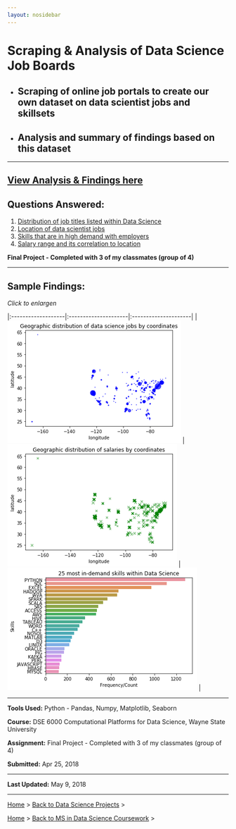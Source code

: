```yaml
---
layout: nosidebar
---
```


# Scraping & Analysis of Data Science Job Boards

* ## Scraping of online job portals to create our own dataset on data scientist jobs and skillsets

* ## Analysis and summary of findings based on this dataset

***

## [View Analysis & Findings here](Analysis.html)

## Questions Answered:

1. [Distribution of job titles listed within Data Science](Analysis.html#1.-What-are-the-typical-job-titles-listed-in-Data-Science?)
2. [Location of data scientist jobs](Analysis.html#2.-Where-are-data-scientist-jobs-located-the-most?-Geographical-distribution-of-jobs-in-this-segment?-(State-and-City-levels))
3. [Skills that are in high demand with employers](Analysis.html#3.-What-skills-are-in-high-demand-with-employers-in-this-segment?-What-combinations-of-skills-appear-most-often-together?)
4. [Salary range and its correlation to location](Analysis.html#4.-Salary-range-and-its-correlation-to-location-if-any.)

**Final Project - Completed with 3 of my classmates (group of 4)**

***

## Sample Findings:

*Click to enlargen*

|:-------------------|:---------------------|:---------------------|
| [![Geographic distribution of US Data Science jobs by coordinates](img1.png)](img1.png) | [![Salaries by location (US)](img3.png)](img3.png) | [![25 most in-demand skills within Data Science](img2.png)](img2.png) |


***

**Tools Used:** Python - Pandas, Numpy, Matplotlib, Seaborn

**Course:** DSE 6000 Computational Platforms for Data Science, Wayne State University

**Assignment:** Final Project - Completed with 3 of my classmates (group of 4)

**Submitted:** Apr 25, 2018

***

**Last Updated:** May 9, 2018

***

[Home](/) > [Back to Data Science Projects](/data-science/) >

[Home](/) > [Back to MS in Data Science Coursework](/ms) >